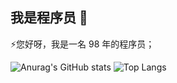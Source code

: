 ## 我是程序员 👋

⚡您好呀，我是一名 98 年的程序员；

![Anurag's GitHub stats](https://github-readme-stats.vercel.app/api?username=coder-lhq&theme=radical)
![Top Langs](https://github-readme-stats.vercel.app/api/top-langs/?username=coder-lhq&layout=compact&theme=radical)

<!--
**coder-lhq/coder-lhq** is a ✨ _special_ ✨ repository because its `README.md` (this file) appears on your GitHub profile.

Here are some ideas to get you started:

- 🔭 I’m currently working on ...
- 🌱 I’m currently learning ...
- 👯 I’m looking to collaborate on ...
- 🤔 I’m looking for help with ...
- 💬 Ask me about ...
- 📫 How to reach me: ...
- 😄 Pronouns: ...
- ⚡ Fun fact: ...
-->
